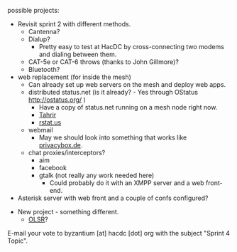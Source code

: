 possible projects:

- Revisit sprint 2 with different methods.
  - Cantenna?
  - Dialup?
    - Pretty easy to test at HacDC by cross-connecting two modems and
      dialing between them.
  - CAT-5e or CAT-6 throws (thanks to John Gillmore)?
  - Bluetooth?
- web replacement (for inside the mesh)
  - Can already set up web servers on the mesh and deploy web apps.
  - distributed status.net (is it already? - Yes through OStatus
    <http://ostatus.org/> )
    - Have a copy of status.net running on a mesh node right now.
    - [Tahrir](https://github.com/sanity/tahrir/wiki)
    - [rstat.us](http://rstat.us/)
  - webmail
    - May we should look into something that works like
      [privacybox.de](https://privacybox.de/).
  - chat proxies/interceptors?
    - aim
    - facebook
    - gtalk (not really any work needed here)
      - Could probably do it with an XMPP server and a web front-end.
- Asterisk server with web front and a couple of confs configured?

<!-- -->

- New project - something different.
  - [OLSR](http://www.olsr.org/)?

E-mail your vote to byzantium \[at\] hacdc \[dot\] org with the subject
"Sprint 4 Topic".